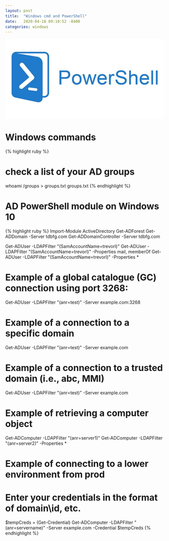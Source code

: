 ```yaml
---
layout: post
title:  "Windows cmd and PowerShell"
date:   2020-04-18 09:10:52 -0400
categories: windows
---
```

![PowerSheel](/images/powershell.jpeg)

# Windows commands
{% highlight ruby %}
# check a list of your AD groups
whoami /groups > groups.txt
groups.txt
{% endhighlight %}


# AD PowerShell module on Windows 10
{% highlight ruby %}
Import-Module ActiveDirectory
Get-ADForest
Get-ADDomain -Server tdbfg.com
Get-ADDomainController -Server tdbfg.com

Get-ADUser -LDAPFilter "(SamAccountName=trevorl)"
Get-ADUser -LDAPFilter "(SamAccountName=trevorl)" -Properties mail, memberOf
Get-ADUser -LDAPFilter "(SamAccountName=trevorl)" -Properties *

# Example of a global catalogue (GC) connection using port 3268:
Get-ADUser -LDAPFilter "(anr=test)" -Server example.com:3268

# Example of a connection to a specific domain
Get-ADUser -LDAPFilter "(anr=test)" -Server example.com

# Example of a connection to a trusted domain (i.e., abc, MMI)
Get-ADUser -LDAPFilter "(anr=test)" -Server example.com


# Example of retrieving a computer object
Get-ADComputer -LDAPFilter "(anr=server1)"
Get-ADComputer -LDAPFilter "(anr=server2)" -Properties *

# Example of connecting to a lower environment from prod
# Enter your credentials in the format of domain\id, etc.
$tempCreds = (Get-Credential)
Get-ADComputer -LDAPFilter "(anr=servername)" -Server example.com -Credential $tempCreds
{% endhighlight %}

